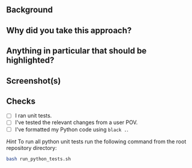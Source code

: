 ## Background


## Why did you take this approach?


## Anything in particular that should be highlighted?


## Screenshot(s)


## Checks
- [ ] I ran unit tests.
- [ ] I've tested the relevant changes from a user POV.
- [ ] I've formatted my Python code using `black .`.

_Hint_ To run all python unit tests run the following command from the root repository directory:
```sh
bash run_python_tests.sh
```

